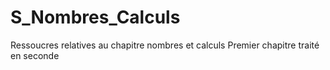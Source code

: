 # S_Nombres_Calculs
Ressoucres relatives au chapitre nombres et calculs
Premier chapitre traité en seconde

